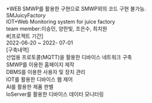 *WEB SMWP를 활용한 구현으로 SMWP외의 코드 구현 불가능.</br>
SMJuicyFactory</br>
IOT+Web Monitoring system for juice factory</br>
team member:이승민, 양한빛, 조은수, 최치원</br>
#[프로젝트 기간]</br>
2022-06-20 ~ 2022- 07-01</br>
[구축내역]</br>
산업용 프로토콜(MQTT)을 활용한 디바이스 네트워크 구축</br>
SMWP를 이용한 홈페이지 제작</br>
DBMS를 이용한 사용자 및 장치 관리</br>
IOT를 활용한 디바이스 웹 제어</br>
AI를 활용한 제품 판별</br>
IoServer를 활용한 디바이스 데이터 모니터링</br>
